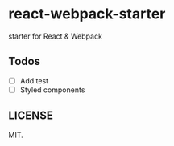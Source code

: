 # react-webpack-starter

starter for React & Webpack

## Todos

- [ ] Add test
- [ ] Styled components

## LICENSE

MIT.

